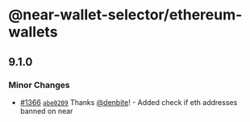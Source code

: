 # @near-wallet-selector/ethereum-wallets

## 9.1.0

### Minor Changes

- [#1366](https://github.com/near/wallet-selector/pull/1366) [`abe0209`](https://github.com/near/wallet-selector/commit/abe0209cdc4d594c42ec080c3c27f83c22180550) Thanks [@denbite](https://github.com/denbite)! - Added check if eth addresses banned on near
